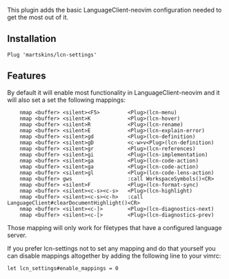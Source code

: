 This plugin adds the basic LanguageClient-neovim configuration needed to get the most out of it.

## Installation

```
Plug 'martskins/lcn-settings'
```

## Features

By default it will enable most functionality in LanguageClient-neovim and it will also set a set the following mappings:

```
    nmap <buffer> <silent><F5>         <Plug>(lcn-menu)
    nmap <buffer> <silent>K            <Plug>(lcn-hover)
    nmap <buffer> <silent>R            <Plug>(lcn-rename)
    nmap <buffer> <silent>E            <Plug>(lcn-explain-error)
    nmap <buffer> <silent>gd           <Plug>(lcn-definition)
    nmap <buffer> <silent>gD           <c-w>v<Plug>(lcn-definition)
    nmap <buffer> <silent>gr           <Plug>(lcn-references)
    nmap <buffer> <silent>gi           <Plug>(lcn-implementation)
    nmap <buffer> <silent>ga           <Plug>(lcn-code-action)
    vmap <buffer> <silent>ga           <Plug>(lcn-code-action)
    nmap <buffer> <silent>gl           <Plug>(lcn-code-lens-action)
    nmap <buffer> gws                  :call WorkspaceSymbols()<CR>
    nmap <buffer> <silent>F            <Plug>(lcn-format-sync)
    nmap <buffer> <silent><c-s><c-s>   <Plug>(lcn-highlight)
    nmap <buffer> <silent><c-s><c-h>   :call LanguageClient#clearDocumentHighlight()<CR>
    nmap <buffer> <silent><c-]>        <Plug>(lcn-diagnostics-next)
    nmap <buffer> <silent><c-[>        <Plug>(lcn-diagnostics-prev)
```

Those mapping will only work for filetypes that have a configured language server.

If you prefer lcn-settings not to set any mapping and do that yourself you can disable mappings altogether by adding the following line to your vimrc:

```
let lcn_settings#enable_mappings = 0
```
